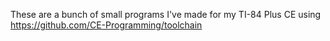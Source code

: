 These are a bunch of small programs I've made for my TI-84 Plus CE using https://github.com/CE-Programming/toolchain
